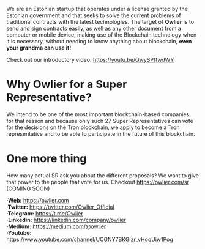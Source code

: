 We are an Estonian startup that operates under a license granted by the Estonian government and that seeks to solve the current problems of traditional contracts with the latest technologies.
The target of **Owlier** is to send and sign contracts easily, as well as any other document from a computer or mobile device, making use of the Blockchain technology when it is necessary, without needing to know anything about blockchain, **even your grandma can use it!**

Check out our introductory video: https://youtu.be/QwySPffwdWY

# Why Owlier for a Super Representative?
We intend to be one of the most important blockchain-based companies, for that reason and because only such 27 Super Representatives can vote for the decisions on the Tron blockchain, we apply to become a Tron representative and to be able to participate in the future of this blockchain.

# One more thing
How many actual SR ask you about the different proposals? 
We want to give that power to the people that vote for us. Checkout https://owlier.com/sr (COMING SOON)  

**·Web:** https://owlier.com  
**·Twitter:** https://twitter.com/Owlier_Official  
**·Telegram:** https://t.me/Owlier  
**·Linkedin:** https://linkedin.com/company/owlier  
**·Medium:** https://medium.com/@owlier  
**·Youtube:** https://www.youtube.com/channel/UCGNY7BKGIzr_vHoqUiw1Pog  
